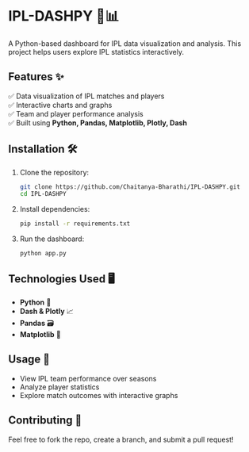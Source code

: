 # IPL-DASHPY 🏏📊

A Python-based dashboard for IPL data visualization and analysis. This project helps users explore IPL statistics interactively.

## Features ✨
✅ Data visualization of IPL matches and players  
✅ Interactive charts and graphs  
✅ Team and player performance analysis  
✅ Built using **Python, Pandas, Matplotlib, Plotly, Dash**  

## Installation 🛠
1. Clone the repository:  
   ```bash
   git clone https://github.com/Chaitanya-Bharathi/IPL-DASHPY.git
   cd IPL-DASHPY
   ```
2. Install dependencies:  
   ```bash
   pip install -r requirements.txt
   ```
3. Run the dashboard:  
   ```bash
   python app.py
   ```

## Technologies Used 🖥️
- **Python** 🐍  
- **Dash & Plotly** 📈  
- **Pandas** 🗃  
- **Matplotlib** 🎨  

## Usage 📌
- View IPL team performance over seasons  
- Analyze player statistics  
- Explore match outcomes with interactive graphs  

## Contributing 🤝
Feel free to fork the repo, create a branch, and submit a pull request!  


